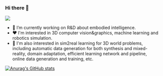 ### Hi there 👋

<!--
**yuecideng/yuecideng** is a ✨ _special_ ✨ repository because its `README.md` (this file) appears on your GitHub profile.

Here are some ideas to get you started:
-->
![](https://komarev.com/ghpvc/?username=yuecideng&color=green)
- 🔭 I’m currently working on R&D about embodied intelligence.
- :heart: I'm interested in 3D computer vision&graphics, machine learning and robotics simulation.
- 👀 I'm also interested in sim2real learning for 3D world problems, including automatic data generation for both synthesis and mixed-reality, domain adaptation, efficient learning network and pipeline, online data generation and training, etc.

[![Anurag's GitHub stats](https://github-readme-stats.vercel.app/api?username=yuecideng&show_icons=true&theme=merko)](https://github.com/anuraghazra/github-readme-stats)
<!--
[![Top Langs](https://github-readme-stats.vercel.app/api/top-langs/?username=yuecideng&layout=compact&theme=onedark)](https://github.com/anuraghazra/github-readme-stats)
-->
